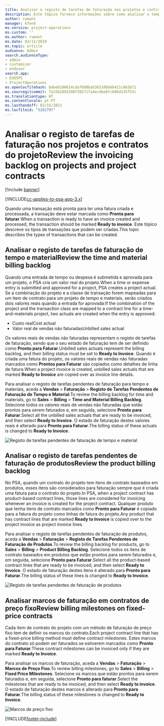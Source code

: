 ```yaml
---
title: Analisar o registo de tarefas de faturação nos projetos e contratos do projeto
description: Este tópico fornece informações sobre como analisar o tempo, as despesas e os registos de tarefas dos produtos e como marcá-los como prontos para faturação.
author: rumant
manager: kfend
ms.service: project-operations
ms.custom: ''
ms.author: rumant
ms.date: 03/11/2019
ms.topic: article
audience: Admin
search.audienceType:
- admin
- customizer
- enduser
search.app:
- D365PS
- ProjectOperations
ms.openlocfilehash: bdeeb100614cda78d0ba536310bb6b411c863b71
ms.sourcegitcommit: fa32b1893286f20271fa4ec4be8fc68bd135f53c
ms.translationtype: HT
ms.contentlocale: pt-PT
ms.lasthandoff: 02/15/2021
ms.locfileid: "5282797"
---
```

# <a name="review-the-invoicing-backlog-on-projects-and-project-contracts"></a><span data-ttu-id="451b3-103">Analisar o registo de tarefas de faturação nos projetos e contratos do projeto</span><span class="sxs-lookup"><span data-stu-id="451b3-103">Review the invoicing backlog on projects and project contracts</span></span>

[!include [banner](../includes/psa-now-project-operations.md)]

[!INCLUDE[cc-applies-to-psa-app-3.x](../includes/cc-applies-to-psa-app-3x.md)]

<span data-ttu-id="451b3-104">Quando uma transação está pronta para ter uma fatura criada e processada, a transação deve estar marcada como **Pronta para faturar**.</span><span class="sxs-lookup"><span data-stu-id="451b3-104">When a transaction is ready to have an invoice created and processed, the transaction should be marked **Ready to invoice**.</span></span> <span data-ttu-id="451b3-105">Este tópico descreve os tipos de transações que podem ser criadas.</span><span class="sxs-lookup"><span data-stu-id="451b3-105">This topic describes the types of transactions that can be created.</span></span>

## <a name="review-the-time-and-material-billing-backlog"></a><span data-ttu-id="451b3-106">Analisar o registo de tarefas de faturação de tempo e material</span><span class="sxs-lookup"><span data-stu-id="451b3-106">Review the time and material billing backlog</span></span>

<span data-ttu-id="451b3-107">Quando uma entrada de tempo ou despesa é submetida e aprovada para um projeto, o PSA cria um valor real do projeto.</span><span class="sxs-lookup"><span data-stu-id="451b3-107">When a time or expense entry is submitted and approved for a project, PSA creates a project actual.</span></span> <span data-ttu-id="451b3-108">Se a combinação do projeto e a classe de transação forem mapeadas para um item de contrato para um projeto de tempo e materiais, serão criados dois valores reais quando a entrada for aprovada:</span><span class="sxs-lookup"><span data-stu-id="451b3-108">If the combination of the project and the transaction class are mapped to a contract line for a time-and-materials project, two actuals are created when the entry is approved:</span></span>

- <span data-ttu-id="451b3-109">Custo real</span><span class="sxs-lookup"><span data-stu-id="451b3-109">Cost actual</span></span> 
- <span data-ttu-id="451b3-110">Valor real de vendas não faturadas</span><span class="sxs-lookup"><span data-stu-id="451b3-110">Unbilled sales actual</span></span>

<span data-ttu-id="451b3-111">Os valores reais de vendas não faturadas representam o registo de tarefas de faturação, sendo que o seu estado de faturação tem de ser definido como **Pronto para Faturar**.</span><span class="sxs-lookup"><span data-stu-id="451b3-111">Unbilled sales actuals represent the billing backlog, and their billing status must be set to **Ready to Invoice**.</span></span> <span data-ttu-id="451b3-112">Quando é criada uma fatura do projeto, os valores reais de vendas não faturadas marcados como **Prontos para Faturar** são copiados como detalhes de linha de fatura.</span><span class="sxs-lookup"><span data-stu-id="451b3-112">When a project invoice is created, unbilled sales actuals that are marked **Ready to Invoice** are copied over as invoice line details.</span></span>

<span data-ttu-id="451b3-113">Para analisar o registo de tarefas pendentes de faturação para tempo e materiais, aceda a **Vendas** \> **Faturação** \> **Registo de Tarefas Pendentes de Faturação de Tempo e Material**.</span><span class="sxs-lookup"><span data-stu-id="451b3-113">To review the billing backlog for time and materials, go to **Sales** \> **Billing** \> **Time and Material Billing Backlog**.</span></span> <span data-ttu-id="451b3-114">Selecione todos os valores reais de vendas não faturadas que estão prontos para serem faturados e, em seguida, selecione **Pronto para Faturar**.</span><span class="sxs-lookup"><span data-stu-id="451b3-114">Select all the unbilled sales actuals that are ready to be invoiced, and then select **Ready to Invoice**.</span></span> <span data-ttu-id="451b3-115">O estado de faturação destes valores reais é alterado para **Pronto para Faturar**.</span><span class="sxs-lookup"><span data-stu-id="451b3-115">The billing status of these actuals is changed to **Ready to Invoice**.</span></span>

![Registo de tarefas pendentes de faturação de tempo e material](media/TMBacklog.png)

## <a name="review-the-product-billing-backlog"></a><span data-ttu-id="451b3-117">Analisar o registo de tarefas pendentes de faturação de produtos</span><span class="sxs-lookup"><span data-stu-id="451b3-117">Review the product billing backlog</span></span>

<span data-ttu-id="451b3-118">No PSA, quando um contrato do projeto tem itens de contrato baseados em produtos, esses itens são considerados para faturação sempre que é criada uma fatura para o contrato do projeto.</span><span class="sxs-lookup"><span data-stu-id="451b3-118">In PSA, when a project contract has product-based contract lines, those lines are considered for invoicing whenever an invoice is created for the project contract.</span></span> <span data-ttu-id="451b3-119">Qualquer produto que tenha itens de contrato marcados como **Pronto para Faturar** é copiado para a fatura do projeto como linhas de fatura do projeto.</span><span class="sxs-lookup"><span data-stu-id="451b3-119">Any product that has contract lines that are marked **Ready to Invoice** is copied over to the project invoice as project invoice lines.</span></span>

<span data-ttu-id="451b3-120">Para analisar o registo de tarefas pendentes de faturação de produtos, aceda a **Vendas** \> **Faturação** \> **Registo de Tarefas Pendentes de Faturação de Produtos**.</span><span class="sxs-lookup"><span data-stu-id="451b3-120">To review the billing backlog for products, go to **Sales** \> **Billing** \> **Product Billing Backlog**.</span></span> <span data-ttu-id="451b3-121">Selecione todos os itens de contrato baseados em produtos que estão prontos para serem faturados e, em seguida, selecione **Pronto para Faturar**.</span><span class="sxs-lookup"><span data-stu-id="451b3-121">Select all the product-based contract lines that are ready to be invoiced, and then select **Ready to Invoice**.</span></span> <span data-ttu-id="451b3-122">O estado de faturação destes itens é alterado para **Pronto para Faturar**.</span><span class="sxs-lookup"><span data-stu-id="451b3-122">The billing status of these lines is changed to **Ready to Invoice**.</span></span>

![Registo de tarefas pendentes de faturação de produtos](media/ProductBacklog.png)

## <a name="review-billing-milestones-on-fixed-price-contracts"></a><span data-ttu-id="451b3-124">Analisar marcos de faturação em contratos de preço fixo</span><span class="sxs-lookup"><span data-stu-id="451b3-124">Review billing milestones on fixed-price contracts</span></span>

<span data-ttu-id="451b3-125">Cada item de contrato do projeto com um método de faturação de preço fixo tem de definir os marcos do contrato.</span><span class="sxs-lookup"><span data-stu-id="451b3-125">Each project contract line that has a fixed-price billing method must define contract milestones.</span></span> <span data-ttu-id="451b3-126">Estes marcos do contrato só podem ser faturados se estiverem marcados como **Pronto para Faturar**.</span><span class="sxs-lookup"><span data-stu-id="451b3-126">These contract milestones can be invoiced only if they are marked **Ready to Invoice**.</span></span> 

<span data-ttu-id="451b3-127">Para analisar os marcos de faturação, aceda a **Vendas** \> **Faturação** \> **Marcos de Preço Fixo**.</span><span class="sxs-lookup"><span data-stu-id="451b3-127">To review billing milestones, go to **Sales** \> **Billing** \> **Fixed Price Milestones**.</span></span> <span data-ttu-id="451b3-128">Selecione os marcos que estão prontos para serem faturados e, em seguida, selecione **Pronto para faturar**.</span><span class="sxs-lookup"><span data-stu-id="451b3-128">Select the milestones that are ready to be invoiced, and then select **Ready to invoice**.</span></span> <span data-ttu-id="451b3-129">O estado de faturação destes marcos é alterado para **Pronto para Faturar**.</span><span class="sxs-lookup"><span data-stu-id="451b3-129">The billing status of these milestones is changed to **Ready to Invoice**.</span></span>

![Marcos de preço fixo](media/FPBacklog.png)


[!INCLUDE[footer-include](../includes/footer-banner.md)]